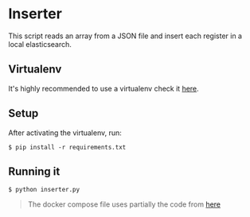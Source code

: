 # Inserter
This script reads an array from a JSON file and insert each register in a local elasticsearch.

## Virtualenv
It's highly recommended to use a virtualenv check it [here](https://virtualenv.pypa.io/en/latest/).

## Setup
After activating the virtualenv, run:
```
$ pip install -r requirements.txt
```

## Running it
```
$ python inserter.py
```

> The docker compose file uses partially the code from [here](https://github.com/maxyermayank/docker-compose-elasticsearch-kibana/blob/master/docker-compose.yml)

